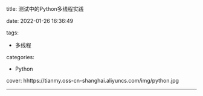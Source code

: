 title: 测试中的Python多线程实践

date: 2022-01-26 16:36:49

tags:

- 多线程

categories:

- Python

cover: hhttps://tianmy.oss-cn-shanghai.aliyuncs.com/img/python.jpg

---
